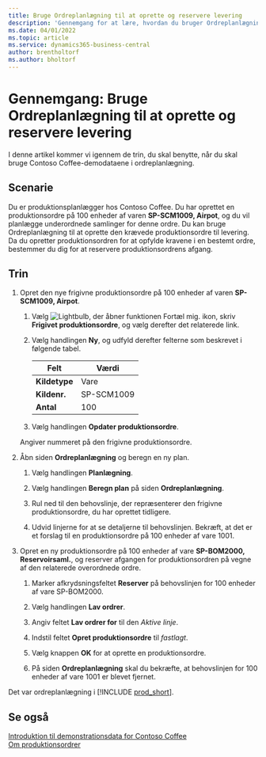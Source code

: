 ```yaml
---
title: Bruge Ordreplanlægning til at oprette og reservere levering
description: 'Gennemgang for at lære, hvordan du bruger Ordreplanlægning til at oprette den krævede produktionsordre til levering i Business central.'
ms.date: 04/01/2022
ms.topic: article
ms.service: dynamics365-business-central
author: brentholtorf
ms.author: bholtorf
---
```


# <a name="walkthrough-use-order-planning-to-create-and-reserve-supply"></a>Gennemgang: Bruge Ordreplanlægning til at oprette og reservere levering

I denne artikel kommer vi igennem de trin, du skal benytte, når du skal bruge Contoso Coffee-demodataene i ordreplanlægning.

## <a name="scenario"></a>Scenarie

Du er produktionsplanlægger hos Contoso Coffee. Du har oprettet en produktionsordre på 100 enheder af varen **SP-SCM1009, Airpot**, og du vil planlægge underordnede samlinger for denne ordre. Du kan bruge Ordreplanlægning til at oprette den krævede produktionsordre til levering. Da du opretter produktionsordren for at opfylde kravene i en bestemt ordre, bestemmer du dig for at reservere produktionsordrens afgang.  

## <a name="steps"></a>Trin

1. Opret den nye frigivne produktionsordre på 100 enheder af varen **SP-SCM1009, Airpot**.

    1. Vælg ![Lightbulb, der åbner funktionen Fortæl mig.](../../media/ui-search/search_small.png "Fortæl mig, hvad du vil foretage dig") ikon, skriv **Frigivet produktionsordre**, og vælg derefter det relaterede link.  

    2. Vælg handlingen **Ny**, og udfyld derefter felterne som beskrevet i følgende tabel.  

        |Felt  |Værdi  |
        |---------|---------|
        |**Kildetype** |Vare|
        |**Kildenr.** |SP-SCM1009|
        |**Antal** |100|
    3. Vælg handlingen **Opdater produktionsordre**.  

    Angiver nummeret på den frigivne produktionsordre.

2. Åbn siden **Ordreplanlægning** og beregn en ny plan.

    1. Vælg handlingen **Planlægning**.  

    2. Vælg handlingen **Beregn plan** på siden **Ordreplanlægning**.  

    3. Rul ned til den behovslinje, der repræsenterer den frigivne produktionsordre, du har oprettet tidligere.  

    4. Udvid linjerne for at se detaljerne til behovslinjen. Bekræft, at det er et forslag til en produktionsordre på 100 enheder af vare 1001.  

3. Opret en ny produktionsordre på 100 enheder af vare **SP-BOM2000, Reservoirsaml.**, og reserver afgangen for produktionsordren på vegne af den relaterede overordnede ordre.  

    1. Marker afkrydsningsfeltet **Reserver** på behovslinjen for 100 enheder af vare SP-BOM2000.

    2. Vælg handlingen **Lav ordrer**.  

    3. Angiv feltet **Lav ordrer for** til den *Aktive linje*.  

    4. Indstil feltet **Opret produktionsordre** til *fastlagt*.

    5. Vælg knappen **OK** for at oprette en produktionsordre.

    6. På siden **Ordreplanlægning** skal du bekræfte, at behovslinjen for 100 enheder af vare 1001 er blevet fjernet.

Det var ordreplanlægning i [!INCLUDE [prod_short](../../includes/prod_short.md)].  

## <a name="see-also"></a>Se også

[Introduktion til demonstrationsdata for Contoso Coffee](../contoso-coffee-intro.md)  
[Om produktionsordrer](../../production-about-production-orders.md)  
